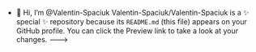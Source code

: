 - 👋 Hi, I’m @Valentin-Spaciuk
Valentin-Spaciuk/Valentin-Spaciuk is a ✨ special ✨ repository because its `README.md` (this file) appears on your GitHub profile.
You can click the Preview link to take a look at your changes.
--->
